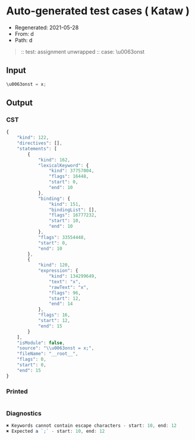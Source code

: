 # Auto-generated test cases ( Kataw )
- Regenerated: 2021-05-28
- From: d
- Path: d
> :: test: assignment unwrapped
> :: case: \u0063onst
## Input

`````js
\u0063onst = x;
`````
## Output

### CST

```javascript
{
    "kind": 122,
    "directives": [],
    "statements": [
        {
            "kind": 162,
            "lexicalKeyword": {
                "kind": 37757004,
                "flags": 16448,
                "start": 0,
                "end": 10
            },
            "binding": {
                "kind": 151,
                "bindingList": [],
                "flags": 16777232,
                "start": 10,
                "end": 10
            },
            "flags": 33554448,
            "start": 0,
            "end": 10
        },
        {
            "kind": 120,
            "expression": {
                "kind": 134299649,
                "text": "x",
                "rawText": "x",
                "flags": 96,
                "start": 12,
                "end": 14
            },
            "flags": 16,
            "start": 12,
            "end": 15
        }
    ],
    "isModule": false,
    "source": "\\u0063onst = x;",
    "fileName": "__root__",
    "flags": 0,
    "start": 0,
    "end": 15
}
```

### Printed

```javascript

```

### Diagnostics

```javascript
✖ Keywords cannot contain escape characters - start: 10, end: 12
✖ Expected a `;` - start: 10, end: 12

```

